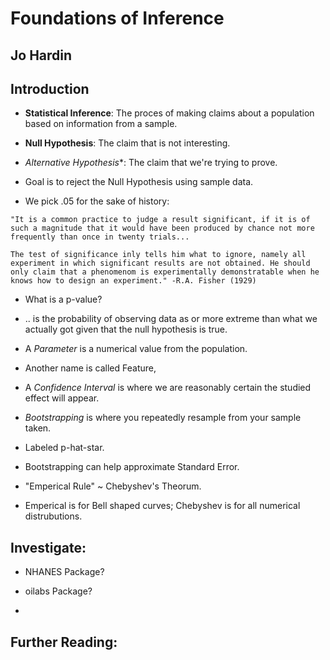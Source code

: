 # Foundations of Inference
## Jo Hardin

## Introduction
- **Statistical Inference**: The proces of making claims about a population based on information from a sample.
- **Null Hypothesis**: The claim that is not interesting.
- *Alternative Hypothesis**: The claim that we're trying to prove.
- Goal is to reject the Null Hypothesis using sample data.

- We pick .05 for the sake of history:
```
"It is a common practice to judge a result significant, if it is of such a magnitude that it would have been produced by chance not more frequently than once in twenty trials...

The test of significance inly tells him what to ignore, namely all experiment in which significant results are not obtained. He should only claim that a phenomenom is experimentally demonstratable when he knows how to design an experiment." -R.A. Fisher (1929)
```

- What is a p-value?
- .. is the probability of observing data as or more extreme than what we actually got given that the null hypothesis is true.

- A *Parameter* is a numerical value from the population.
- Another name is called Feature,
- A *Confidence Interval* is where we are reasonably certain the studied effect will appear.

- *Bootstrapping* is where you repeatedly resample from your sample taken.
- Labeled p-hat-star.
- Bootstrapping can help approximate Standard Error.

- "Emperical Rule" ~ Chebyshev's Theorum.
- Emperical is for Bell shaped curves; Chebyshev is for all numerical distrubutions.


## Investigate:
- NHANES Package?
- oilabs Package?

- 

## Further Reading:
